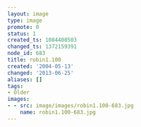 ```yaml
---
layout: image
type: image
promote: 0
status: 1
created_ts: 1084408503
changed_ts: 1372159391
node_id: 683
title: robin1.100
created: '2004-05-13'
changed: '2013-06-25'
aliases: []
tags:
- Older
images:
- - src: image/images/robin1.100-683.jpg
    name: robin1.100-683.jpg
---
```


